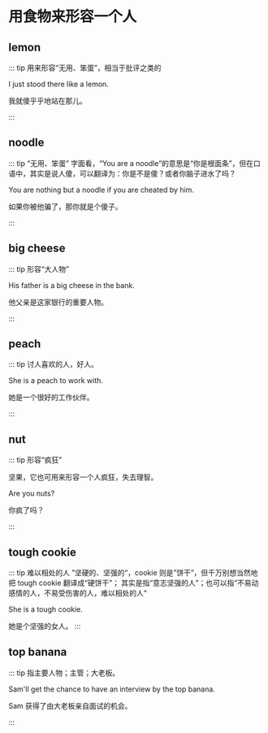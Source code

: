 # 用食物来形容一个人

## lemon

::: tip 用来形容“无用、笨蛋”，相当于批评之类的

I just stood there like a lemon.

我就傻乎乎地站在那儿。

:::

## noodle

::: tip “无用、笨蛋”
字面看，“You are a noodle”的意思是“你是根面条”，但在口语中，其实是说人傻，可以翻译为：你是不是傻？或者你脑子进水了吗？

You are nothing but a noodle if you are cheated by him.

如果你被他骗了，那你就是个傻子。

:::

## big cheese

::: tip 形容“大人物”

His father is a big cheese in the bank.

他父亲是这家银行的重要人物。

:::

## peach

::: tip 讨人喜欢的人，好人。

She is a peach to work with.

她是一个很好的工作伙伴。

:::

## nut

::: tip 形容“疯狂”

坚果，它也可用来形容一个人疯狂，失去理智。

Are you nuts?

你疯了吗？

:::

## tough cookie

::: tip 难以相处的人
”坚硬的、坚强的“，cookie 则是”饼干”，但千万别想当然地把 tough cookie 翻译成“硬饼干”；
其实是指“意志坚强的人”；也可以指“不易动感情的人，不易受伤害的人，难以相处的人“

She is a tough cookie.

她是个坚强的女人。
:::

## top banana

::: tip 指主要人物；主管；大老板。

Sam'll get the chance to have an interview by the top banana.

Sam 获得了由大老板亲自面试的机会。

:::
